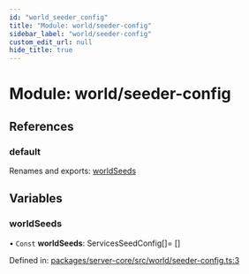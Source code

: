 ```yaml
---
id: "world_seeder_config"
title: "Module: world/seeder-config"
sidebar_label: "world/seeder-config"
custom_edit_url: null
hide_title: true
---
```


# Module: world/seeder-config

## References

### default

Renames and exports: [worldSeeds](world_seeder_config.md#worldseeds)

## Variables

### worldSeeds

• `Const` **worldSeeds**: ServicesSeedConfig[]= []

Defined in: [packages/server-core/src/world/seeder-config.ts:3](https://github.com/xr3ngine/xr3ngine/blob/7e8e151f1/packages/server-core/src/world/seeder-config.ts#L3)
